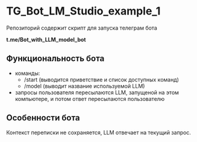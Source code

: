# TG_Bot_LM_Studio_example_1
 
Репозиторий содержит скрипт для запуска телеграм бота

**t.me/Bot_with_LLM_model_bot**

## Функциональность бота
* команды: 
   - /start (выводится приветствие и список доступных команд)
   - /model (выводит название используемой LLM)
* запросы пользователя пересылаются LLM, запущеной на этом компьютере, и потом ответ пересылаются пользователю

## Особенности бота
Контекст переписки не сохраняется, LLM отвечает на текущий запрос.


